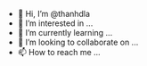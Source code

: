 - 👋 Hi, I’m @thanhdla
- 👀 I’m interested in ...
- 🌱 I’m currently learning ...
- 💞️ I’m looking to collaborate on ...
- 📫 How to reach me ...

<!---
thanhdla/thanhdla is a ✨ special ✨ repository because its `README.md` (this file) appears on your GitHub profile.
You can click the Preview link to take a look at your changes.
--->
